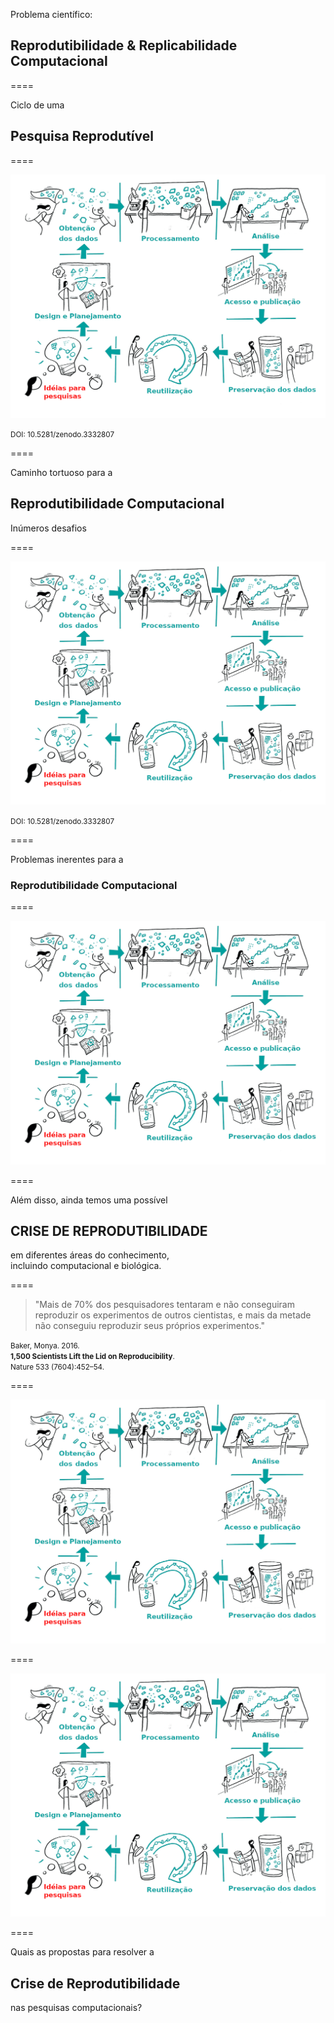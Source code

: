 Problema científico:

## Reprodutibilidade & Replicabilidade Computacional

====

Ciclo de uma
## Pesquisa Reprodutível

====

![avatar][avatar]

[avatar]: ../shared/img/research-cycle.png

<small>DOI: 10.5281/zenodo.3332807</small>

====

Caminho tortuoso para a
## Reprodutibilidade Computacional
Inúmeros desafios

====

![avatar][avatar]

[avatar]: ../shared/img/reproducibility.png

<small>DOI: 10.5281/zenodo.3332807</small>

====

Problemas inerentes para a 
### Reprodutibilidade Computacional

====

![avatar][avatar]

[avatar]: ../shared/img/dep.jpeg

====

Além disso, ainda temos uma possível
## CRISE DE REPRODUTIBILIDADE
em diferentes áreas do conhecimento, <br> 
incluindo computacional e biológica.

====

> "Mais de 70% dos pesquisadores tentaram e não conseguiram reproduzir os experimentos de outros cientistas, e mais da metade não conseguiu reproduzir seus próprios experimentos."

<small> Baker, Monya. 2016. <br>
 **1,500 Scientists Lift the Lid on Reproducibility**. <br>
 Nature 533 (7604):452–54. </small>

====

![avatar][avatar] <!-- .element: class="pull-center" -->

[avatar]: ../shared/img/1.jpeg

====

![avatar][avatar] <!-- .element: class="pull-center" -->

[avatar]: ../shared/img/artigos.png

====

Quais as propostas para resolver a 
## Crise de Reprodutibilidade
nas pesquisas computacionais?
